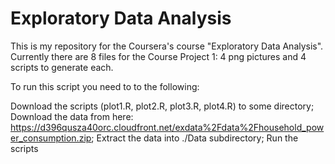 # Exploratory Data Analysis

This is my repository for the Coursera's course "Exploratory Data Analysis".
Currently there are 8 files for the Course Project 1: 4 png pictures and 4 scripts to generate each.

To run this script you need to to the following:

Download the scripts (plot1.R, plot2.R, plot3.R, plot4.R) to some directory;
Download the data from here:
https://d396qusza40orc.cloudfront.net/exdata%2Fdata%2Fhousehold_power_consumption.zip;
Extract the data into ./Data subdirectory;
Run the scripts
